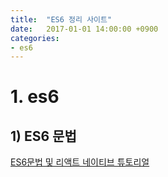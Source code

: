 ```yaml
---
title:  "ES6 정리 사이트"
date:   2017-01-01 14:00:00 +0900
categories: 
- es6
---
```



# 1. es6  

## 1) ES6 문법

  [ES6문법 및 리액트 네이티브 튜토리얼](http://www.reactnativeexpress.com/)
